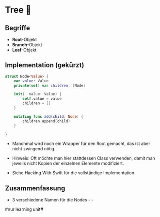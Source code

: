 # Tree 🌳

## Begriffe
- **Root**-Objekt
- **Branch**-Objekt
- **Leaf**-Objekt

## Implementation (gekürzt)

```swift
struct Node<Value> {
    var value: Value
	private(set) var children: [Node]

	init(_ value: Value) {
	    self.value = value
	    children = []
	}

	mutating func add(child: Node) {
	    children.append(child)
	}

}
```

- Manchmal wird noch ein Wrapper für den Root gemacht, das ist aber nicht zwingend nötig.

- Hinweis: Oft möchte man hier stattdessen Class verwenden, damit man jeweils nicht Kopien der einzelnen Elemente modifiziert.

- Siehe Hacking With Swift für die vollständige Implementation

## Zusammenfassung
- 3 verschiedene Namen für die Nodes
\- 
\- 


#nur learning unit#
